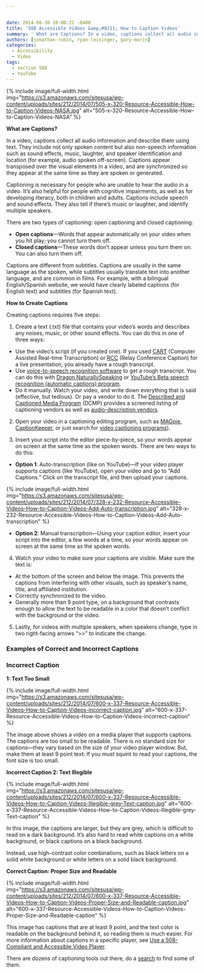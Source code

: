 ```yaml
---


date: 2014-06-30 10:00:22 -0400
title: '508 Accessible Videos &amp;#8211; How to Caption Videos'
summary: ' What are Captions? In a video, captions collect all audio information and describe them using text. They include not only spoken content but also non-speech information such as sound effects, music, laughter, and speaker identification and location (for example, audio spoken off-screen). Captions appear transposed over the visual elements in a'
authors: [jonathan-rubin, ryan-leisinger, gary-morin]
categories:
  - Accessibility
  - Video
tags:
  - section 508
  - YouTube
---
```



{% include image/full-width.html img="https://s3.amazonaws.com/sitesusa/wp-content/uploads/sites/212/2014/07/505-x-320-Resource-Accessible-How-to-Caption-Videos-NASA.jpg" alt="505-x-320-Resource-Accessible-How-to-Caption-Videos-NASA" %}

**What are Captions?**

In a video, captions collect all audio information and describe them using text. They include not only spoken content but also non-speech information such as sound effects, music, laughter, and speaker identification and location (for example, audio spoken off-screen). Captions appear transposed over the visual elements in a video, and are synchronized so they appear at the same time as they are spoken or generated.

Captioning is necessary for people who are unable to hear the audio in a video. It’s also helpful for people with cognitive impairments, as well as for developing literacy, both in children and adults. Captions include speech and sound effects. They also tell if there’s music or laughter, and identify multiple speakers.

There are two types of captioning: open captioning and closed captioning.

  * **Open captions**—Words that appear automatically on your video when you hit play; you cannot turn them off.
  * **Closed captions**—These words don&#8217;t appear unless you turn them on. You can also turn them off.

Captions are different from subtitles. Captions are usually in the same language as the spoken, while subtitles usually translate text into another language, and are common in films. For example, with a bilingual English/Spanish website, we would have clearly labeled captions (for English text) and subtitles (for Spanish text).

**How to Create Captions**

Creating captions requires five steps:

1. Create a text (.txt) file that contains your video&#8217;s words and describes any noises, music, or other sound effects. You can do this in one of three ways:

  * Use the video&#8217;s script (if you created one). If you used [CART](http://en.wikipedia.org/wiki/Communication_Access_Real-Time_Translation) (Computer Assisted Real-time Transcription) or [RCC](http://www.fedrcc.us/FedRcc/About.aspx) (Relay Conference Caption) for a live presentation, you already have a rough transcript.
  * Use [voice-to-speech recognition software](https://www.google.com/search?q=voice-to-speech+recognition+software&ie=utf-8&oe=utf-8&aq=t&rls=org.mozilla:en-US:official&client=firefox-a) to get a rough transcript. You can do this with [Dragon NaturallySpeaking](http://www.nuance.com/dragon/index.htm) or [YouTube’s Beta speech recognition (automatic captions) program](https://support.google.com/youtube/answer/3038280?hl=en&ref_topic=3014331).
  * Do it manually. Watch your video, and write down everything that is said (effective, but tedious). Or pay a vendor to do it. The [Described and Captioned Media Program](http://www.dcmp.org/) (DCMP) provides a screened listing of captioning vendors as well as [audio-description vendors](http://www.dcmp.org/vendor-info#description-vendors).

2. Open your video in a captioning editing program, such as [MAGpie](http://ncam.wgbh.org/invent_build/web_multimedia/tools-guidelines/magpie), [CaptionKeeper](http://ncam.wgbh.org/webaccess/captionkeeper/), or just search for [video captioning programs](https://www.google.com/webhp?sourceid=chrome-instant&ion=1&espv=2&ie=UTF-8#q=video%20captioning%20programs&safe=active)).

3. Insert your script into the editor piece-by-piece, so your words appear on screen at the same time as the spoken words. There are two ways to do this:

  * **Option 1**: Auto-transcription (like on YouTube)—If your video player supports captions (like YouTube), open your video and go to &#8220;Add Captions.&#8221; Click on the transcript file, and then upload your captions.


{% include image/full-width.html img="https://s3.amazonaws.com/sitesusa/wp-content/uploads/sites/212/2014/07/328-x-232-Resource-Accessible-Videos-How-to-Caption-Videos-Add-Auto-transcription.jpg" alt="328-x-232-Resource-Accessible-Videos-How-to-Caption-Videos-Add-Auto-transcription" %}

  * **Option 2**: Manual transcription—Using your caption editor, insert your script into the editor, a few words at a time, so your words appear on screen at the same time as the spoken words.

4. Watch your video to make sure your captions are visible. Make sure the text is:

  * At the bottom of the screen and below the image. This prevents the captions from interfering with other visuals, such as speaker&#8217;s name, title, and affiliated institution.
  * Correctly synchronized to the video.
  * Generally more than 9 point type, on a background that contrasts enough to allow the text to be readable in a color that doesn&#8217;t conflict with the background or the video.

5. Lastly, for videos with multiple speakers, when speakers change, type in two right-facing arrows &#8220;>>&#8221; to indicate the change.

### Examples of Correct and Incorrect Captions

### Incorrect Caption

**1: Text Too Small**

{% include image/full-width.html img="https://s3.amazonaws.com/sitesusa/wp-content/uploads/sites/212/2014/07/600-x-337-Resource-Accessible-Videos-How-to-Caption-Videos-incorrect-caption.jpg" alt="600-x-337-Resource-Accessible-Videos-How-to-Caption-Videos-incorrect-caption" %}


The image above shows a video on a media player that supports captions. The captions are too small to be readable. There is no standard size for captions—they vary based on the size of your video player window. But, make them at least 9 point text: If you must squint to read your captions, the font size is too small.

**Incorrect Caption 2: Text Illegible**

{% include image/full-width.html img="https://s3.amazonaws.com/sitesusa/wp-content/uploads/sites/212/2014/07/600-x-337-Resource-Accessible-Videos-How-to-Caption-Videos-Illegible-grey-Text-caption.jpg" alt="600-x-337-Resource-Accessible-Videos-How-to-Caption-Videos-Illegible-grey-Text-caption" %}


In this image, the captions are larger, but they are grey, which is difficult to read on a dark background. It&#8217;s also hard to read white captions on a white background, or black captions on a black background.

Instead, use high-contrast color combinations, such as black letters on a solid white background or white letters on a solid black background.

**Correct Caption: Proper Size and Readable**

{% include image/full-width.html img="https://s3.amazonaws.com/sitesusa/wp-content/uploads/sites/212/2014/07/600-x-337-Resource-Accessible-Videos-How-to-Caption-Videos-Proper-Size-and-Readable-caption.jpg" alt="600-x-337-Resource-Accessible-Videos-How-to-Caption-Videos-Proper-Size-and-Readable-caption" %}


This image has captions that are at least 9 point, and the text color is readable on the background behind it, so reading them is much easier. For more information about captions in a specific player, see [Use a 508-Compliant and Accessible Video Player](https://www.WHATEVER/2014/06/30/508-accessible-videos-use-a-508-compliant-video-player/ "508 Accessible Videos – Use a 508-Compliant Video Player").

There are dozens of captioning tools out there, do a [search](https://www.google.com/#q=video+captioning+resources&safe=active "Google search") to find some of them.